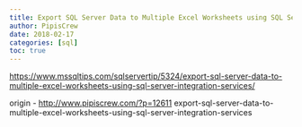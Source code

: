```yaml
---
title: Export SQL Server Data to Multiple Excel Worksheets using SQL Server Integration Services
author: PipisCrew
date: 2018-02-17
categories: [sql]
toc: true
---
```


https://www.mssqltips.com/sqlservertip/5324/export-sql-server-data-to-multiple-excel-worksheets-using-sql-server-integration-services/

origin - http://www.pipiscrew.com/?p=12611 export-sql-server-data-to-multiple-excel-worksheets-using-sql-server-integration-services